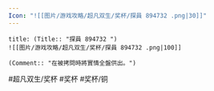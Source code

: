 ```yaml
---
Icon: "![[图片/游戏攻略/超凡双生/奖杯/探員 894732 .png|30]]"
---
```

```ad-common-bronze-trophy
title: (Title:: "探員 894732 ")
![[图片/游戏攻略/超凡双生/奖杯/探員 894732 .png|100]]

(Comment:: "在被拷問時將實情全盤供出。")
```

#超凡双生/奖杯 #奖杯 #奖杯/铜
